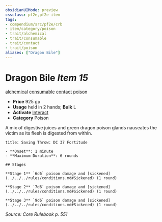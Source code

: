 ```yaml
---
obsidianUIMode: preview
cssclass: pf2e,pf2e-item
tags:
- compendium/src/pf2e/crb
- item/category/poison
- trait/alchemical
- trait/consumable
- trait/contact
- trait/poison
aliases: ["Dragon Bile"]
---
```

# Dragon Bile *Item 15*  
[alchemical](../../../Rules/traits/alchemical.md)  [consumable](../../../Rules/traits/consumable.md)  [contact](../../../Rules/traits/contact.md)  [poison](../../../Rules/traits/poison.md)  

- **Price** 925 gp
- **Usage** held in 2 hands; **Bulk** L
- **Activate** [Interact](../../../Rules/actions/interact.md)
- **Category** Poison

A mix of digestive juices and green dragon poison glands nauseates the victim as its flesh is digested from within.

```ad-inline-affliction
title: Saving Throw: DC 37 Fortitude

- **Onset**: 1 minute
- **Maximum Duration**: 6 rounds

## Stages

**Stage 1** `6d6` poison damage and [sickened](../../../rules/conditions.md#Sickened) (1 round)

**Stage 2** `7d6` poison damage and [sickened](../../../rules/conditions.md#Sickened) (1 round)

**Stage 3** `9d6` poison damage and [sickened](../../../rules/conditions.md#Sickened) (1 round)
```

*Source: Core Rulebook p. 551*
